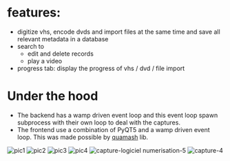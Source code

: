 # features:
* digitize vhs, encode dvds and import files at the same time and save all relevant metadata in a database
* search to
  * edit and delete records
  * play a video
* progress tab: display the progress of vhs / dvd / file import

# Under the hood
* The backend has a wamp driven event loop and this event loop spawn subprocess with their own loop to deal with the captures.
* The frontend use a combination of PyQT5 and a wamp driven event loop. This was made possible by [quamash](https://github.com/harvimt/quamash) lib.


![pic1](https://cloud.githubusercontent.com/assets/7746352/13540034/76d0ccf0-e254-11e5-8edb-3ac4ec5ae046.png)
![pic2](https://cloud.githubusercontent.com/assets/7746352/10670788/904c6c9c-78e7-11e5-91d3-06ddd0967c66.png)
![pic3](https://cloud.githubusercontent.com/assets/7746352/10670789/90545fa6-78e7-11e5-8efb-2d21cf5486f3.png)
![pic4](https://cloud.githubusercontent.com/assets/7746352/10670791/90591ca8-78e7-11e5-9ecf-e96994b88919.png)
![capture-logiciel numerisation-5](https://cloud.githubusercontent.com/assets/7746352/11020151/83346ed8-8616-11e5-9c85-74e9400a70e2.png)
![capture-4](https://cloud.githubusercontent.com/assets/7746352/11020152/9064ab54-8616-11e5-8928-351d9c93417d.png)


